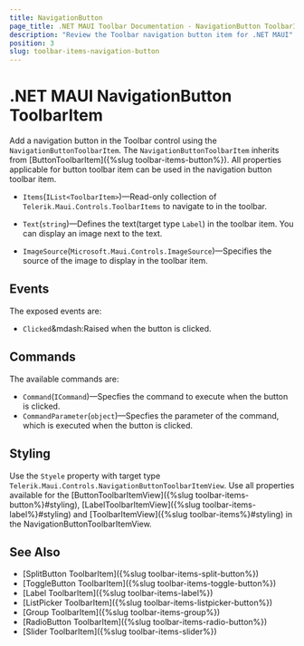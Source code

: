 ```yaml
---
title: NavigationButton
page_title: .NET MAUI Toolbar Documentation - NavigationButton ToolbarItem
description: "Review the Toolbar navigation button item for .NET MAUI"
position: 3
slug: toolbar-items-navigation-button
---
```


# .NET MAUI NavigationButton ToolbarItem

Add a navigation button in the Toolbar control using the `NavigationButtonToolbarItem`. The `NavigationButtonToolbarItem` inherits from [ButtonToolbarItem]({%slug toolbar-items-button%}). All properties applicable for button toolbar item can be used in the navigation button toolbar item.

* `Items`(`IList<ToolbarItem>`)&mdash;Read-only collection of `Telerik.Maui.Controls.ToolbarItems` to navigate to in the toolbar.

* `Text`(`string`)&mdash;Defines the text(target type `Label`) in the toolbar item. You can display an image next to the text.
* `ImageSource`(`Microsoft.Maui.Controls.ImageSource`)&mdash;Specifies the source of the image to display in the toolbar item.

<snippet id='toolbar-navigationbutton-item'/>

## Events

The exposed events are:

* `Clicked`&mdash:Raised when the button is clicked.

## Commands

The available commands are:

* `Command`(`ICommand`)&mdash;Specfies the command to execute when the button is clicked.
* `CommandParameter`(`object`)&mdash;Specfies the parameter of the command, which is executed when the button is clicked.

## Styling

Use the `Styele` property with target type `Telerik.Maui.Controls.NavigationButtonToolbarItemView`. Use all properties available for the [ButtonToolbarItemView]({%slug toolbar-items-button%}#styling), [LabelToolbarItemView]({%slug toolbar-items-label%}#styling) and [ToolbarItemView]({%slug toolbar-items%}#styling) in the NavigationButtonToolbarItemView.

## See Also

- [SplitButton ToolbarItem]({%slug toolbar-items-split-button%})
- [ToggleButton ToolbarItem]({%slug toolbar-items-toggle-button%})
- [Label ToolbarItem]({%slug toolbar-items-label%})
- [ListPicker ToolbarItem]({%slug toolbar-items-listpicker-button%})
- [Group ToolbarItem]({%slug toolbar-items-group%})
- [RadioButton ToolbarItem]({%slug toolbar-items-radio-button%})
- [Slider ToolbarItem]({%slug toolbar-items-slider%})